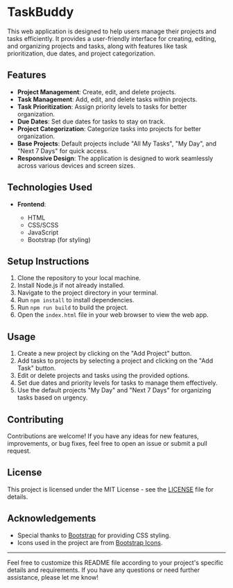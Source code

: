 # TaskBuddy

This web application is designed to help users manage their projects and tasks efficiently. It provides a user-friendly interface for creating, editing, and organizing projects and tasks, along with features like task prioritization, due dates, and project categorization.

## Features

- **Project Management**: Create, edit, and delete projects.
- **Task Management**: Add, edit, and delete tasks within projects.
- **Task Prioritization**: Assign priority levels to tasks for better organization.
- **Due Dates**: Set due dates for tasks to stay on track.
- **Project Categorization**: Categorize tasks into projects for better organization.
- **Base Projects**: Default projects include "All My Tasks", "My Day", and "Next 7 Days" for quick access.
- **Responsive Design**: The application is designed to work seamlessly across various devices and screen sizes.

## Technologies Used

- **Frontend**:

  - HTML
  - CSS/SCSS
  - JavaScript
  - Bootstrap (for styling)

## Setup Instructions

1. Clone the repository to your local machine.
2. Install Node.js if not already installed.
3. Navigate to the project directory in your terminal.
4. Run `npm install` to install dependencies.
5. Run `npm run build` to build the project.
6. Open the `index.html` file in your web browser to view the web app.

## Usage

1. Create a new project by clicking on the "Add Project" button.
2. Add tasks to projects by selecting a project and clicking on the "Add Task" button.
3. Edit or delete projects and tasks using the provided options.
4. Set due dates and priority levels for tasks to manage them effectively.
5. Use the default projects "My Day" and "Next 7 Days" for organizing tasks based on urgency.

## Contributing

Contributions are welcome! If you have any ideas for new features, improvements, or bug fixes, feel free to open an issue or submit a pull request.

## License

This project is licensed under the MIT License - see the [LICENSE](LICENSE.md) file for details.

## Acknowledgements

- Special thanks to [Bootstrap](https://getbootstrap.com/) for providing CSS styling.
- Icons used in the project are from [Bootstrap Icons](https://icons.getbootstrap.com/).

---

Feel free to customize this README file according to your project's specific details and requirements. If you have any questions or need further assistance, please let me know!
